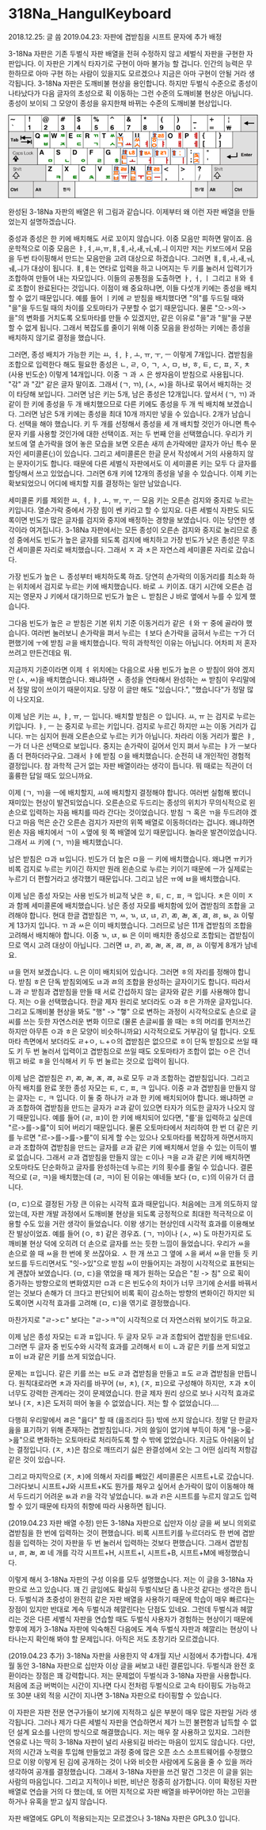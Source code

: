 # 318Na_HangulKeyboard

2018.12.25: 글 씀
2019.04.23: 자판에 겹받침을 시프트 문자에 추가 배정

3-18Na 자판은 기존 두벌식 자판 배열을 전혀 수정하지 않고 세벌식 자판을 구현한 자판입니다. 이 자판은 기계식 타자기로 구현이 아마 불가능 할 겁니다. 인간의 능력은 무한하므로 아마 구현 하는 사람이 있을지도 모르겠으나 지금은 아마 구현이 안될 거라 생각됩니다. 3-18Na 자판은 도깨비불 현상을 용인합니다. 하지만 두벌식 수준으로 종성이 나타났다가 다음 글자의 초성으로 획 이동하는 그런 수준의 도깨비불 현상은 아닙니다. 종성이 보이되 그 모양이 종성을 유지한채 바뀌는 수준의 도깨비불 현상입니다.

![3-18Na 자판 배열](https://github.com/navilera/318Na_HangulKeyboard/blob/master/3-18Na_layout.png)

완성된 3-18Na 자판의 배열은 위 그림과 같습니다. 이제부터 왜 이런 자판 배열을 만들었는지 설명하겠습니다. 

중성과 종성은 한 키에 배치해도 서로 꼬이지 않습니다. 이중 모음만 피하면 말이죠. 음운학적으로 이중 모음은 ㅑ,ㅕ,ㅛ,ㅠ,ㅒ,ㅖ,ㅘ,ㅙ,ㅝ,ㅞ,ㅢ 이지만 저는 키보드에서 모음을 두번 타이핑해서 만드는 모음만을 고려 대상으로 하겠습니다. 그러면 ㅒ,ㅖ,ㅘ,ㅙ,ㅝ,ㅞ,ㅢ가 대상이 됩니다. ㅒ,ㅖ는 연타로 입력을 하고 나머지는 두 키를 눌러서 입력기가 조합하여 만들어 내는 자모입니다. 이들의 공통점을 도출하면 ㅏ, ㅓ, ㅣ 그리고 ㅐ와 ㅔ로 조합이 완료된다는 것입니다. 이점이 왜 중요하냐면, 이들 다섯개 키에는 종성을 배치할 수 없기 때문입니다. 예를 들어 ㅣ키에 ㄹ 받침을 배치했다면 "의"를 두드릴 때와 "을"을 두드릴 때의 차이를 오토마타가 구분할 수 없기 때문입니다. 물론 "으->의->을"의 변화를 거치도록 오토마타를 만들 수 있겠지만, 같은 이유로 "을"과 "읠"을 구분할 수 없게 됩니다. 그래서 복잡도를 줄이기 위해 이중 모음을 완성하는 키에는 종성을 배치하지 않기로 결정을 했습니다.

그러면, 종성 배치가 가능한 키는 ㅛ, ㅕ, ㅑ, ㅗ, ㅠ, ㅜ, ㅡ 이렇게 7개입니다. 겹받침을 조합으로 입력한다 해도 필요한 종성은 ㄴ, ㄹ, ㅇ, ㄱ, ㅅ, ㅁ, ㅂ, ㅎ, ㅌ, ㄷ, ㅍ, ㅈ, ㅊ (사용 빈도순) 이렇게 14개입니다. 이중 ㄱ 과 ㅅ 은 쌍자음이 받침으로 사용됩니다. "갂" 과 "갔" 같은 글자 말이죠. 그래서 (ㄱ, ㄲ), (ㅅ, ㅆ)을 하나로 묶어서 배치하는 것이 타당해 보입니다. 그러면 남은 키는 5개, 남은 종성은 12개입니다. 앞서서 (ㄱ, ㄲ) 과 같이 한 키에 종성을 두 개 배치했으므로 다른 키에도 종성을 두 개 씩 배치해 보겠습니다. 그러면 남은 5개 키에는 종성을 최대 10개 까지만 넣을 수 있습니다. 2개가 남습니다. 선택을 해야 했습니다. 키 두 개를 선정해서 종성을 세 개 배치할 것인가 아니면 특수 문자 키를 사용할 것인가에 대한 선택이죠. 저는 두 번째 안을 선택했습니다. 우리가 키보드에 열 손가락을 얹어 놓은 모습을 보면 오른손 새끼 손가락에만 글자가 아닌 특수 문자인 세미콜론(;)이 있습니다. 그리고 세미콜론은 한글 문서 작성에서 거의 사용하지 않는 문자이기도 합니다. 때문에 다른 세벌식 자판에서도 이 세미콜론 키는 모두 다 글자를 할당해서 쓰고 있었습니다. 그러면 6개 키에 12개의 종성을 넣을 수 있습니다. 이제 키는 확보되었으니 어디에 배치할 지를 결정하는 일만 남았습니다.

세미콜론 키를 제외한 ㅛ, ㅕ, ㅑ, ㅗ, ㅠ, ㅜ, ㅡ 모음 키는 오른손 검지와 중지로 누르는 키입니다. 열손가락 중에서 가장 힘이 쎈 키라고 할 수 있지요. 다른 세벌식 자판도 되도록이면 빈도가 많은 글자를 검지와 중지에 배정하는 경향을 보였습니다. 이는 당연한 생각이라 여겨집니다. 3-18Na 자판에서는 모든 종성이 오른손 검지와 중지로 눌리므로 종성 중에서도 빈도가 높은 글자를 되도록 검지에 배치하고 가장 빈도가 낮은 종성은 무조건 세미콜론 자리로 배치했습니다. 그래서 ㅈ 과 ㅊ은 자연스레 세미콜론 자리로 갔습니다. 

가장 빈도가 높은 ㄴ 종성부터 배치하도록 하죠. 당연히 손가락의 이동거리를 최소화 하는 위치에서 검지로 누르는 키에 배치했습니다. 바로 ㅗ 키이죠. 대기 시간에 오른손 검지는 영문자 J 키에서 대기하므로 빈도가 높은 ㄴ 받침은 J 바로 옆에서 누를 수 있게 했습니다.

그다음 빈도가 높은 ㄹ 받침은 기본 위치 기준 이동거리가 같은 ㅕ와 ㅜ 중에 골라야 했습니다. 여러번 눌러보니 손가락을 펴서 누르는 ㅕ보다 손가락을 굽혀서 누르는 ㅜ가 더 편했기에 ㅜ에 받침 ㄹ을 배치했습니다. 딱히 과학적인 이유는 아닙니다. 어차피 저 혼자 쓰려고 만든건데요 뭐. 

지금까지 기준이라면 이제 ㅕ 위치에는 다음으로 사용 빈도가 높은 ㅇ 받침이 와야 겠지만 (ㅅ, ㅆ)을 배치했습니다. 왜냐하면 ㅅ 종성을 연타해서 완성하는 ㅆ 받침이 우리말에서 정말 많이 쓰이기 때문이지요. 당장 이 글만 해도 "있습니다.", "했습니다"가 정말 많이 나오지요. 

이제 남은 키는 ㅛ, ㅑ, ㅠ, ㅡ 입니다. 배치할 받침은 ㅇ 입니다. ㅛ, ㅠ 는 검지로 누르는 키입니다. ㅑ, ㅡ 는 중지로 누르는 키입니다. 검지로 누르긴 하지만 ㅛ는 이동 거리가 깁니다. ㅠ는 심지어 원래 오른손으로 누르는 키가 아닙니다. 차라리 이동 거리가 짧은 ㅑ, ㅡ가 더 나은 선택으로 보입니다. 중지는 손가락이 길어서 인지 펴서 누르는 ㅑ가 ㅡ보다 좀 더 편하더라구요. 그래서 ㅑ에 받침 ㅇ을 배치했습니다. 순전히 내 개인적인 경험적 결정입니다. 참 과학적 근거 없는 자판 배열이라는 생각이 듭니다. 뭐 때로는 직관이 더 훌륭한 답일 때도 있으니까요.

이제 (ㄱ, ㄲ)을 ㅡ에 배치할지, ㅛ에 배치할지 결정해야 합니다. 여러번 실험해 봤더니 재미있는 현상이 발견되었습니다. 오른손으로 두드리는 종성의 위치가 무의식적으로 왼손으로 입력하는 자음 배치를 따라 간다는 것이었습니다. 받침 ㄱ 혹은 ㄲ을 두드려야 겠다고 마음 먹은 순간 오른손 검지가 자판의 위쪽 배열로 이동하더라는 겁니다. 왜냐하면 왼손 자음 배치에서 ㄱ이 ㅅ옆에 윗 쪽 배열에 있기 때문입니다. 놀라운 발견이었습니다. 그래서 ㅛ 키에 (ㄱ, ㄲ)을 배치했습니다.

남은 받침은 ㅁ과 ㅂ입니다. 빈도가 더 높은 ㅁ을 ㅡ 키에 배치했습니다. 왜냐면 ㅠ키가 비록 검지로 누르는 키이긴 하지만 원래 왼손으로 누르는 키이기 때문에 ㅡ가 실제로는 누르기 더 편할거라고 생각했기 때문입니다. 그리고 남은 ㅠ에 ㅂ을 배치했습니다.

이제 남은 종성 자모는 사용 빈도가 비교적 낮은 ㅎ, ㅌ, ㄷ, ㅍ, ㅋ 입니다. ㅊ은 이미 ㅈ과 함께 세미콜론에 배치했습니다. 남은 종성 자모를 배치함에 있어 겹받침의 조합을 고려해야 합니다. 현대 한글 겹받침은 ㄲ, ㅆ, ㄳ, ㄵ, ㄶ, ㄺ, ㄻ, ㄼ, ㄾ, ㄿ, ㅀ, ㅄ, ㄽ 이렇게 13가지 입니다. ㄲ 과 ㅆ은 이미 배치했습니다. 그러므로 남은 11개 겹받침의 조합을 고려해서 배치해야 합니다. 이중 ㄳ, ㄵ, ㅄ 은 이미 배치한 종성으로 조합되는 겹받침이므로 역시 고려 대상이 아닙니다. 그러면 ㄶ, ㄺ, ㄻ, ㄼ, ㄾ, ㄿ, ㅀ, ㄽ 이렇게 8개가 남네요.

ㄶ을 먼저 보겠습니다. ㄴ은 이미 배치되어 있습니다. 그러면 ㅎ의 자리를 정해야 합니다. 받침 ㅎ은 단독 받침외에도 ㄶ과 ㅀ의 조합을 완성하는 글자이기도 합니다. 따라서 ㄴ과 ㄹ 받침과 겹받침을 만들 때 서로 간섭하지 않는 글자와 같은 키를 사용해야 합니다. 저는 ㅇ을 선택했습니다. 한글 제자 원리로 보더라도 ㅇ과 ㅎ은 가까운 글자입니다. 그리고 도깨비불 현상을 봐도 "행" -> "햏" 으로 변하는 과정이 시각적으로도 손으로 글씨를 쓰는 듯한 자연스러운 변화 이므로 (물론 손글씨를 쓸 때는 ㅎ의 머리를 먼저쓰긴 하지만 아무튼 ㅇ과 ㅎ은 모양이 비슷하니까요) 시각적으로도 거부감이 덜 합니다. 오토마타 측면에서 보더라도 ㄹ+ㅇ, ㄴ+ㅇ의 겹받침은 없으므로 ㅎ이 단독 받침으로 쓰일 때도 키 두 번 눌러서 입력이고 겹받침으로 쓰일 때도 오토마타가 조합이 없는 ㅇ은 건너 뛰고 바로 ㅎ을 인식해서 키 두 번 눌르는 것으로 입력이 됩니다.

이제 남은 겹받침은 ㄺ, ㄻ, ㄼ, ㄾ, ㄿ, ㄽ로 모두 ㄹ과 조합하는 겹받침입니다. 그리고 아직 배치를 완료 못한 종성 자모는 ㅌ, ㄷ, ㅍ, ㅋ 입니다. 이중 ㄹ과 겹받침을 만들지 않는 글자는 ㄷ, ㅋ 입니다. 이 둘 중 하나가 ㄹ과 한 키에 배치되어야 합니다. 왜냐하면 ㄹ과 조합하여 겹받침을 만드는 글자가 ㄹ과 같이 있으면 타자가 의도한 글자가 나오지 않기 때문입니다. 예를 들어 (ㄹ, ㅍ)이 한 키에 배치되어 있다면, "릎'을 입력하고 싶은데 "르->를->릂"이 되어 버리기 때문입니다. 물론 오토마타에서 처리하여 한 번 더 같은 키를 누르면 "르->를->릂->릎"이 되게 할 수는 있으나 오토마타를 복잡하게 하면서까지 ㄹ과 조합하여 겹받침을 만드는 글자를 ㄹ과 같은 키에 배치해서 얻을 수 있는 이득이 별로 없습니다. 그래서 ㄹ과 겹받침을 만들지 않는 ㄷ이나 ㅋ을 ㄹ과 같은 키에 배치하면 오토마타도 단순화하고 글자를 완성하는데 누르는 키의 횟수를 줄일 수 있습니다. 결론적으로 (ㄹ, ㅋ)을 배치했는데 (ㄹ, ㅋ)이 된 이유는 얘네들 보다 (ㅁ, ㄷ)의 이유가 더 큽니다.

(ㅁ, ㄷ)으로 결정된 가장 큰 이유는 시각적 효과 때문입니다. 처음에는 크게 의도하지 않았는데, 자판 개발 과정에서 도깨비불 현상을 되도록 긍정적으로 최대한 적극적으로 이용할 수도 있을 거란 생각이 들었습니다. 이왕 생기는 현상인데 시각적 효과를 이용해보잔 발상이었죠. 예를 들어 (ㅇ, ㅎ) 같은 경우죠. (ㄱ, ㄲ)이나 (ㅅ, ㅆ) 도 마찬가지로 도깨비불 현상 덕에 오히려 더 손으로 글자를 쓰는 듯한 느낌이 들었습니다. 우리가 ㅆ을 손으로 쓸 때 ㅆ을 한 번에 못 쓰잖아요. ㅅ 한 개 쓰고 그 옆에 ㅅ을 써서 ㅆ을 만들 듯 키보드를 두드리면서도 "잇->있"으로 받침 ㅆ이 만들어지는 과정이 시각적으로 표현되는게 괜찮아 보였습니다. (ㅁ, ㄷ)을 엮었을 때 제가 원하는 모습은 "칟 -> 침" 으로 획이 증가하는 방향으로의 변화였지만 ㅁ과 ㄷ은 빈도수의 차이가 너무 크기에 순서를 바꿔서 얻는 것보다 손해가 더 크다고 판단되어 비록 획이 감소하는 방향의 변화이긴 하지만 되도록이면 시각적 효과를 고려해 (ㅁ, ㄷ)을 엮기로 결정했습니다.

마찬가지로 "ㄹ->ㄷ" 보다는 "ㄹ->ㅋ"이 시각적으로 더 자연스러워 보이기도 하고요.

이제 남은 종성 자모는 ㅌ과 ㅍ입니다. 두 글자 모두 ㄹ과 조합되어 겹받침을 만드네요. 그러면 두 글자 중 빈도수와 시각적 효과를 고려해서 ㅌ이 ㄴ과 같은 키를 쓰게 되었고 ㅍ이 ㅂ과 같은 키를 쓰게 되었습니다. 

문제는 ㅍ입니다. 같은 키를 쓰는 ㅂ도 ㄹ과 겹받침을 만들고 ㅍ도 ㄹ과 겹받침을 만듭니다. 원칙대로라면 ㅊ과 자리를 바꾸어 (ㅂ, ㅊ), (ㅈ, ㅍ)으로 구성해야 하지만, ㅈ과 ㅊ이 너무도 강력한 관계라는 것이 문제였습니다. 한글 제자 원리 상으로 보나 시각적 효과로 보나 (ㅈ, ㅊ)은 도저히 떠어 놓을 수 없었습니다. 저는 할 수 없었습니다....

다행히 우리말에서 ㄿ은 "읊다" 할 때 (읊조리다 등) 밖에 쓰지 않습니다. 정말 단 한글자 읊을 표기하기 위해 존재하는 겹받침입니다. 거의 쓸일이 없기에 부득이 하게 "을->읇->읊"으로 변화하는 오토마타로 처리하도록 할 수 밖에 없었습니다. 지금도 아쉬움이 남는 결정입니다. (ㅈ, ㅊ)은 참으로 깨뜨리기 싫은 완결성에서 오는 그 어떤 심리적 저항감 같은 것이 있습니다.

그리고 마지막으로 (ㅈ, ㅊ)에 의해서 자리를 빼았긴 세미콜론은 시프트+L로 갔습니다. 그러다보니 시프트+J와 시프트+K도 뭔가를 채우고 싶어서 손가락이 많이 이동해야 해서 두드리기 어려운 ㅄ과 ㄺ을 각각 넣었습니다. ㅄ과 ㄺ은 시프트를 누르지 않고도 입력할 수 있기 때문에 타자의 취향에 따라 사용하면 됩니다. 

(2019.04.23 자판 배열 수정) 만든 3-18Na 자판으로 십만자 이상 글을 써 보니 의외로 겹받침을 한 번에 입력하는 것이 편했습니다. 비록 시프트키를 누르더라도 한 번에 겹받침을 입력하는 것이 자판을 두 번 눌러서 입력하는 것보다 편했습니다. 그래서 겹받침 ㄶ, ㅀ, ㄼ, ㄻ 네 개를 각각 시프트+H, 시프트+I, 시프트+B, 시프트+M에 배정했습니다.

이렇게 해서 3-18Na 자판의 구성 이유를 모두 설명했습니다. 저는 이 글을 3-18Na 자판으로 쓰고 있습니다. 꽤 긴 글임에도 확실히 두벌식보단 좀 나은것 같다는 생각은 듭니다. 두벌식과 초중성이 완전히 같은 자판 배열을 사용하기 때문에 학습이 매우 빠르다는 장점이 있지만 반대로 계속 두벌식과 헤깔린다는 단점도 있네요. 그런데 두벌식과 헤깔리는 것은 다른 세벌식 자판을 연습할 때도 두벌식 사용자가 경험하는 현상이기 때문에 향후에 제가 3-18Na 자판에 익숙해진 다음에도 계속 두벌식 자판과 헤깔리는 현상이 나타나는지 확인해 봐야 할 문제입니다. 아직은 저도 초창기라 모르겠습니다.

(2019.04.23 추가) 3-18Na 자판을 사용한지 약 4개월 지난 시점에서 추가합니다. 4개월 동안 3-18Na 자판으로 십만자 이상 글을 써보고 내린 결론입니다. 두벌식과 완전 호환이라는 장점은 꽤 강력합니다. 저는 문제없이 두벌식과 3-18Na 자판을 사용합니다. 처음에 조금 버벅이는 시간이 지나면 다시 전처럼 두벌식으로 고속 타이핑도 가능하고 또 30분 내외 적응 시간이 지나면 3-18Na 자판으로 타이핑할 수 있습니다.

이 자판은 자판 전문 연구가들이 보기에 지적하고 싶은 부분이 매우 많은 자판일 거라 생각됩니다. 그러나 제가 다른 세벌식 자판을 연습하면서 제가 느낀 불편함과 납득할 수 없던 설계 요소를 나만의 방식으로 해결했습니다. 저는 매우 잘 사용하고 있지요. 그러한 연유로 나는 딱히 3-18Na 자판이 널리 사용되길 바라는 마음이 있지도 않습니다. 다만, 저의 시간과 노력을 투입해 만들었고 과정 중에 많은 오픈 소스 소프트웨어를 수정했으므로 이왕 이렇게 된 김에 공개하는 것이 나와 비슷한 사람에게 도움을 줄 수 있을 꺼라 생각하여 공개를 결정했습니다. 그래서 3-18Na 자판을 쓰건 말건 그것은 이 글을 읽는 사람의 마음입니다. 그리고 지적이나 비판, 비난은 정중히 삼가합니다. 이미 확정된 자판 배열로 연습을 거의 다 했는데, 또 어떤 지적으로 자판 배열을 바꾸어야만 하는 고민을 하거나 유혹을 받고 싶지 않습니다.

자판 배열에도 GPL이 적용되는지는 모르겠으나 3-18Na 자판은 GPL3.0 입니다.
